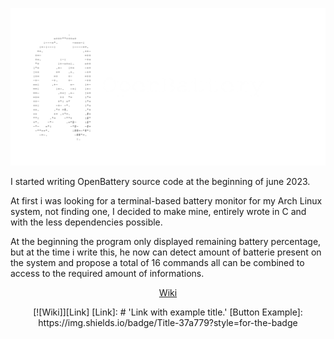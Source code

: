 ![Logo](Bannière.png)
<p display="flex">
I started writing OpenBattery source code at the beginning of june 2023.

At first i was looking for a terminal-based battery monitor for my Arch Linux system, not finding one, I decided to make mine, entirely wrote in C and with the less dependencies possible.

At the beginning the program only displayed remaining battery percentage, but at the time i write this, he now can detect amount of batterie present on the system and propose a total of 16 commands all can be combined to access to the required amount of informations.
</p>
<p align="center">
  <a href="https://github.com/ToujoursTitou2/OpenBattery/wiki">Wiki</a>
</p>
<div align = center>
  [![Wiki]][Link]
  <!----------------------------------------------------------------------------->
  [Link]: # 'Link with example title.'
  <!---------------------------------[ Buttons ]--------------------------------->
  [Button Example]: https://img.shields.io/badge/Title-37a779?style=for-the-badge
  
</div
